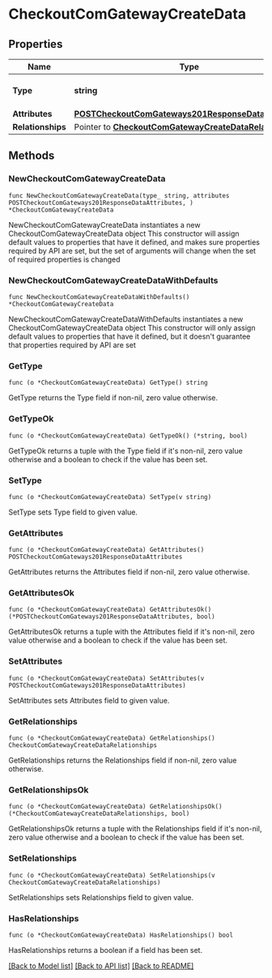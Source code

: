 # CheckoutComGatewayCreateData

## Properties

Name | Type | Description | Notes
------------ | ------------- | ------------- | -------------
**Type** | **string** | The resource&#39;s type | 
**Attributes** | [**POSTCheckoutComGateways201ResponseDataAttributes**](POSTCheckoutComGateways201ResponseDataAttributes.md) |  | 
**Relationships** | Pointer to [**CheckoutComGatewayCreateDataRelationships**](CheckoutComGatewayCreateDataRelationships.md) |  | [optional] 

## Methods

### NewCheckoutComGatewayCreateData

`func NewCheckoutComGatewayCreateData(type_ string, attributes POSTCheckoutComGateways201ResponseDataAttributes, ) *CheckoutComGatewayCreateData`

NewCheckoutComGatewayCreateData instantiates a new CheckoutComGatewayCreateData object
This constructor will assign default values to properties that have it defined,
and makes sure properties required by API are set, but the set of arguments
will change when the set of required properties is changed

### NewCheckoutComGatewayCreateDataWithDefaults

`func NewCheckoutComGatewayCreateDataWithDefaults() *CheckoutComGatewayCreateData`

NewCheckoutComGatewayCreateDataWithDefaults instantiates a new CheckoutComGatewayCreateData object
This constructor will only assign default values to properties that have it defined,
but it doesn't guarantee that properties required by API are set

### GetType

`func (o *CheckoutComGatewayCreateData) GetType() string`

GetType returns the Type field if non-nil, zero value otherwise.

### GetTypeOk

`func (o *CheckoutComGatewayCreateData) GetTypeOk() (*string, bool)`

GetTypeOk returns a tuple with the Type field if it's non-nil, zero value otherwise
and a boolean to check if the value has been set.

### SetType

`func (o *CheckoutComGatewayCreateData) SetType(v string)`

SetType sets Type field to given value.


### GetAttributes

`func (o *CheckoutComGatewayCreateData) GetAttributes() POSTCheckoutComGateways201ResponseDataAttributes`

GetAttributes returns the Attributes field if non-nil, zero value otherwise.

### GetAttributesOk

`func (o *CheckoutComGatewayCreateData) GetAttributesOk() (*POSTCheckoutComGateways201ResponseDataAttributes, bool)`

GetAttributesOk returns a tuple with the Attributes field if it's non-nil, zero value otherwise
and a boolean to check if the value has been set.

### SetAttributes

`func (o *CheckoutComGatewayCreateData) SetAttributes(v POSTCheckoutComGateways201ResponseDataAttributes)`

SetAttributes sets Attributes field to given value.


### GetRelationships

`func (o *CheckoutComGatewayCreateData) GetRelationships() CheckoutComGatewayCreateDataRelationships`

GetRelationships returns the Relationships field if non-nil, zero value otherwise.

### GetRelationshipsOk

`func (o *CheckoutComGatewayCreateData) GetRelationshipsOk() (*CheckoutComGatewayCreateDataRelationships, bool)`

GetRelationshipsOk returns a tuple with the Relationships field if it's non-nil, zero value otherwise
and a boolean to check if the value has been set.

### SetRelationships

`func (o *CheckoutComGatewayCreateData) SetRelationships(v CheckoutComGatewayCreateDataRelationships)`

SetRelationships sets Relationships field to given value.

### HasRelationships

`func (o *CheckoutComGatewayCreateData) HasRelationships() bool`

HasRelationships returns a boolean if a field has been set.


[[Back to Model list]](../README.md#documentation-for-models) [[Back to API list]](../README.md#documentation-for-api-endpoints) [[Back to README]](../README.md)


